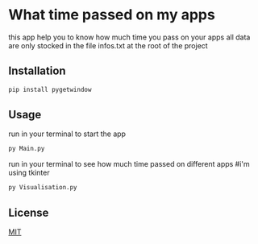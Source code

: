 # What time passed on my apps

this app help you to know how much time you pass on your apps all data are only stocked in the file infos.txt at the root of the project

## Installation

```bash
pip install pygetwindow
```

## Usage
run in your terminal to start the app 
```python
py Main.py
```
run in your terminal to see how much time passed on different apps
#i'm using tkinter
```python
py Visualisation.py
```

## License
[MIT](https://choosealicense.com/licenses/mit/)